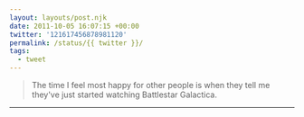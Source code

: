 ```yaml
---
layout: layouts/post.njk
date: 2011-10-05 16:07:15 +00:00
twitter: '121617456878981120'
permalink: /status/{{ twitter }}/
tags: 
  - tweet
---
```


> The time I feel most happy for other people is when they tell me they've just started watching Battlestar Galactica.

---
